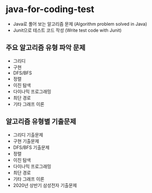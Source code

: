 # java-for-coding-test
 - Java로 풀어 보는 알고리즘 문제 (Algorithm problem solved in Java)
 - Junit으로 테스트 코드 작성 (Write test code with Junit)

## 주요 알고리즘 유형 파악 문제
 - 그리디
 - 구현
 - DFS/BFS
 - 정렬
 - 이진 탐색
 - 다이나믹 프로그래밍
 - 최단 경로
 - 기타 그래프 이론

## 알고리즘 유형별 기출문제
 - 그리디 기출문제
 - 구현 기출문제
 - DFS/BFS 기출문제
 - 정렬
 - 이진 탐색
 - 다이나믹 프로그래밍
 - 최단 경로
 - 기타 그래프 이론
 - 2020년 상반기 삼성전자 기출문제
